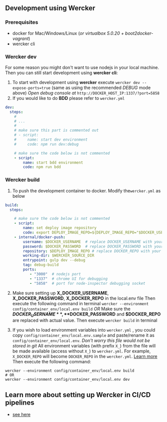 ## Development using Wercker
### Prerequisites
- docker for Mac/Windows/Linux (*or virtualbox 5.0.20 + boot2docker-vagrant*)
- wercker cli

### Wercker dev
For some reason you might don't want to use nodejs in your local machine.
Then you can still start development using **wercker cli**:

1. To start with development using **wercker**
    execute `wercker dev --expose-ports=true`
     (same as using the recommended *DEBUG* mode above)
     *Open debug console at* `http://DOCKER_HOST_IP:1337/?port=5858`
2. If you would like to do **BDD** please refer to `wercker.yml`

```yml
dev:
  steps:
    #
    # ...
    #
    # make sure this part is commented out
    # - script:
    #     name: start dev environment
    #     code: npm run dev:debug

    # make sure the code below is not commented
    - script:
        name: start bdd environment
        code: npm run bdd
```

### Wercker build
1. To push the development container to docker.
   Modify the`wercker.yml` as below

  ```yml
  build:
    steps:

      # make sure the code below is not commented
      - script:
          name: set deploy image repository
          code: export DEPLOY_IMAGE_REPO=${DEPLOY_IMAGE_REPO="$DOCKER_USERNAME/$DOCKER_REPO"}
      - internal/docker-push:
          username: $DOCKER_USERNAME  # replace DOCKER_USERNAME with your docker hub user name
          password: $DOCKER_PASSWORD  # replace DOCKER_PASSWORD with your docker hub password
          repository: $DEPLOY_IMAGE_REPO # replace DOCKER_REPO with your docker hub registries name. eg: sample-svc
          working-dir: $WERCKER_SOURCE_DIR
          entrypoint: gulp dev --debug
          tag: debug-build
          ports:
             - "3000"  # nodejs port
             - "1337"  # chrome UI for debugging
             - "5858"  # port for node-inspector debugging socket

  ```

2. Make sure setting up **X_DOCKER_USERNAME**, **X_DOCKER_PASSWORD**, **X_DOCKER_REPO** in the local.env file
Then execute the following command in terminal
`wercker --environment config/container_env/local.env build`
*OR*
Make sure the **$DOCKER_USERNAME**, **$DOCKER_PASSWORD** and **$DOCKER_REPO** are replaced with actual value.
Then execute `wercker build` in terminal

3. If you wish to load environment variables into `wercker.yml` , you could copy `config/container_env/local.env.sample` and paste/rename it as `config/container_env/local.env`.  *Don't worry this file would not be stored in git*
All environment variables (with prefix `X_`) from the file will be made available (access without `X_`) to `wercker.yml`. For example, `X_DOCKER_REPO` will become `DOCKER_REPO` in the `wercker.yml`.  [Learn more](http://devcenter.wercker.com/cli/configuration/environment-variables.html)
Then execute the following command:

```shell
wercker --environment config/container_env/local.env build
# OR
wercker --environment config/container_env/local.env dev
```


## Learn more about setting up Wercker in CI/CD pipelines
- [see here](ci-cd.md)
